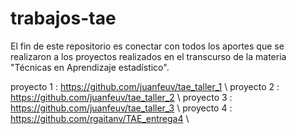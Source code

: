 # trabajos-tae
El fin de este repositorio es conectar con todos los aportes que se realizaron a los proyectos realizados en el transcurso de la materia "Técnicas en Aprendizaje estadístico".

proyecto 1 : https://github.com/juanfeuv/tae_taller_1 \\
proyecto 2 : https://github.com/juanfeuv/tae_taller_2 \\
proyecto 3 : https://github.com/juanfeuv/tae_taller_3 \\
proyecto 4 : https://github.com/rgaitanv/TAE_entrega4 \\
